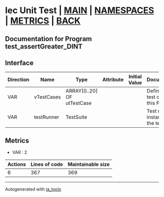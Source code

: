 # Iec Unit Test | [MAIN] | [NAMESPACES] | [METRICS] | [BACK]  

## Documentation for Program test_assertGreater_DINT  

## Interface  

| Direction | Name | Type | Attribute | Initial Value | Documentation |
| --------- | ---- | ---- | --------- | ------------- | ------------- |
| VAR | vTestCases | ARRAY[0..20] OF utTestCase |  |  | Definition of all test cases for this POU |  
| VAR | testRunner | TestSuite |  |  | Test runner instance to run the tests |  


## Metrics  

- VAR : 2

| Actions | Lines of code | Maintainable size |
| ------- | ------------- | ----------------- |
| 6 | 367 | 369 |

---
Autogenerated with [ia_tools](https://github.com/tkucic/ia_tools)  

[MAIN]: ../../../../index.md
[NAMESPACES]: ../../nsList.md
[METRICS]: ../../../metrics.md
[BACK]: ../nsMain.md
